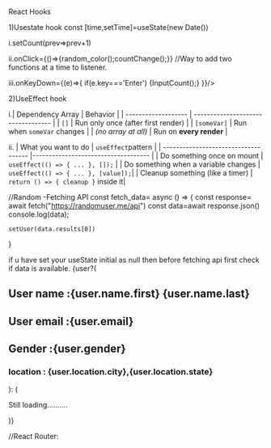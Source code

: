 React Hooks

1)Usestate hook
const [time,setTime]=useState(new Date())


i.setCount(prev=>prev+1)

ii.onClick={()=>{random_color();countChange();}} //Way to add two functions at a time to listener.

iii.onKeyDown={(e)=>{
    if(e.key==='Enter')
    {InputCount();}
    }}/>

2)UseEffect hook

i.| Dependency Array    | Behavior                           |
  | ------------------- | ---------------------------------- |
  | `[]`                | Run only once (after first render) |
  | `[someVar]`         | Run when `someVar` changes         |
  | *(no array at all)* | Run on **every render**            |

ii.
| What you want to do                  | `useEffect`pattern                  |
| ------------------------------------ |------------------------------------ |
| Do something once on mount           | `useEffect(() => { ... }, []);`     |
| Do something when a variable changes | `useEffect(() => { ... }, [value]);`|
| Cleanup something (like a timer)     | `return () => { cleanup }` inside it|

//Random -Fetching API
const fetch_data= async () => {
    const response= await fetch("https://randomuser.me/api")
    const data=await response.json()
    console.log(data);
    
    setUser(data.results[0])
    
  }

if u have set your useState initial as null then before fetching api first check if data is available.
{user?(<div>
    <h2>User name :{user.name.first} {user.name.last}</h2>
    <h2>User email :{user.email}</h2>
    <h2>Gender :{user.gender}</h2>
    <h3>location : {user.location.city},{user.location.state}</h3>
    </div>):
    (  <p>Still loading..........</p>
    )}

//React Router:
